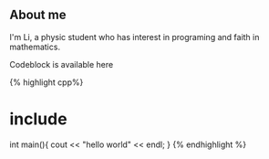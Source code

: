 ## About me

I'm Li, a physic student who has interest in programing and faith in mathematics.

Codeblock is available here

{% highlight cpp%}

# include <iostream> 
int main(){
	cout << "hello world" << endl;
}
{% endhighlight %}

